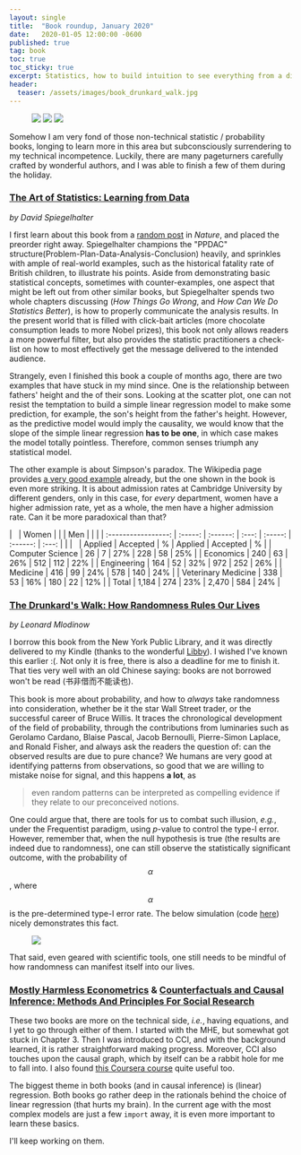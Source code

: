 ```yaml
---
layout: single
title:  "Book roundup, January 2020"
date:   2020-01-05 12:00:00 -0600
published: true
tag: book
toc: true
toc_sticky: true
excerpt: Statistics, how to build intuition to see everything from a different angle.
header:
  teaser: /assets/images/book_drunkard_walk.jpg
---
```

<figure class="third">
<a href="/assets/images/book_art_of_stats.jpg"><img src="/assets/images/book_art_of_stats.jpg"></a>
<a href="/assets/images/book_drunkard_walk.jpg"><img src="/assets/images/book_drunkard_walk.jpg"></a>
<a href="/assets/images/causal_inference.png"><img src="/assets/images/causal_inference.png"></a>
</figure>

Somehow I am very fond of those non-technical statistic / probability books, longing to learn more in this area but subconsciously surrendering to my technical incompetence. Luckily, there are many pageturners carefully crafted by wonderful authors, and I was able to finish a few of them during the holiday.

### [The Art of Statistics: Learning from Data](https://www.amazon.com/Art-Statistics-Learning-Pelican-Books/dp/0241398630/ref=pd_sbs_14_3/133-6980393-4325054?_encoding=UTF8&pd_rd_i=0241398630&pd_rd_r=452af016-611b-40b4-bf22-e80a6fddbccf&pd_rd_w=fP5gJ&pd_rd_wg=BKvkG&pf_rd_p=7c0dad87-8a25-4c4f-9349-026039ea6cb3&pf_rd_r=MZGCW4EX38HEAAFGQFHM&psc=1&refRID=MZGCW4EX38HEAAFGQFHM)
*by David Spiegelhalter*

I first learn about this book from a [random post](https://www.nature.com/articles/d41586-019-00898-0) in *Nature*, and placed the preorder right away. Spiegelhalter champions the "PPDAC" structure(Problem-Plan-Data-Analysis-Conclusion) heavily, and sprinkles with ample of real-world examples, such as the historical fatality rate of British children, to illustrate his points. Aside from demonstrating basic statistical concepts, sometimes with counter-examples, one aspect that might be left out from other similar books, but Spiegelhalter spends two whole chapters discussing (*How Things Go Wrong*, and *How Can We Do Statistics Better*), is how to properly communicate the analysis results. In the present world that is filled with click-bait articles (more chocolate consumption leads to more Nobel prizes), this book not only allows readers a more powerful filter, but also provides the statistic practitioners a check-list on how to most effectively get the message delivered to the intended audience.

Strangely, even I finished this book a couple of months ago, there are two examples that have stuck in my mind since. One is the relationship between fathers' height and the of their sons. Looking at the scatter plot, one can not resist the temptation to build a simple linear regression model to make some prediction, for example, the son's height from the father's height. However, as the predictive model would imply the causality, we would know that the slope of the simple linear regression **has to be one**, in which case makes the model totally pointless. Therefore, common senses triumph any statistical model.

The other example is about Simpson's paradox. The Wikipedia page provides [a very good example](https://en.wikipedia.org/wiki/Simpson%27s_paradox#UC_Berkeley_gender_bias) already, but the one shown in the book is even more striking. It is about admission rates at Cambridge University by different genders, only in this case, for *every* department, women have a higher admission rate, yet as a whole, the men have a higher admission rate. Can it be more paradoxical than that?

|       &nbsp;        |  Women  |          |       |   Men   |          |       |
| :-----------------: | :-----: | :------: | :---: | :-----: | :------: | :---: |  |
|       &nbsp;        | Applied | Accepted |   %   | Applied | Accepted |   %   |
|  Computer Science   |   26    |    7     |  27%  |   228   |    58    |  25%  |
|      Economics      |   240   |    63    |  26%  |   512   |   112    |  22%  |
|     Engineering     |   164   |    52    |  32%  |   972   |   252    |  26%  |
|      Medicine       |   416   |    99    |  24%  |   578   |   140    |  24%  |
| Veterinary Medicine |   338   |    53    |  16%  |   180   |    22    |  12%  |
|        Total        |  1,184  |   274    |  23%  |  2,470  |   584    |  24%  |

### [The Drunkard's Walk: How Randomness Rules Our Lives](https://en.wikipedia.org/wiki/The_Drunkard%27s_Walk)
*by Leonard Mlodinow*

I borrow this book from the New York Public Library, and it was directly delivered to my Kindle (thanks to the wonderful [Libby](https://www.overdrive.com/apps/libby/)). I wished I've known this earlier :(. Not only it is free, there is also a deadline for me to finish it. That ties very well with an old Chinese saying: books are not borrowed won't be read (书非借而不能读也).

This book is more about probability, and how to *always* take randomness into consideration, whether be it the star Wall Street trader, or the successful career of Bruce Willis. It traces the chronological development of the field of probability, through the contributions from luminaries such as Gerolamo Cardano, Blaise Pascal, Jacob Bernoulli, Pierre-Simon Laplace, and Ronald Fisher, and always ask the readers the question of: can the observed results are due to pure chance? We humans are very good at identifying patterns from observations, so good that we are willing to mistake noise for signal, and this happens **a lot**, as
> even random patterns can be interpreted as compelling evidence if they relate to our preconceived notions.

One could argue that, there are tools for us to combat such illusion, *e.g.*, under the Frequentist paradigm, using *p*-value to control the type-I error. However, remember that, when the null hypothesis is true (the results are indeed due to randomness), one can still observe the statistically significant outcome, with the probability of $$\alpha$$, where $$\alpha$$ is the pre-determined type-I error rate. The below simulation (code [here](https://github.com/changyaochen/garage/blob/master/null_p_values.py)) nicely demonstrates this fact.
<figure>
<a href="/assets/images/null_p_values.png"><img src="/assets/images/null_p_values.png"></a>
</figure>
That said, even geared with scientific tools, one still needs to be mindful of how randomness can manifest itself into our lives.

### [Mostly Harmless Econometrics](https://www.mostlyharmlesseconometrics.com/) & [Counterfactuals and Causal Inference: Methods And Principles For Social Research](https://www.amazon.com/Counterfactuals-Causal-Inference-Principles-Analytical/dp/1107694167/ref=dp_ob_title_bk)

These two books are more on the technical side, *i.e.*, having equations, and I yet to go through either of them. I started with the MHE, but somewhat got stuck in Chapter 3. Then I was introduced to CCI, and with the background learned, it is rather straightforward making progress. Moreover, CCI also touches upon the causal graph, which by itself can be a rabbit hole for me to fall into. I also found [this Coursera course](https://www.coursera.org/learn/crash-course-in-causality/) quite useful too.

The biggest theme in both books (and in causal inference) is (linear) regression. Both books go rather deep in the rationals behind the choice of linear regression (that hurts my brain). In the current age with the most complex models are just a few `import` away, it is even more important to learn these basics.

I'll keep working on them.




